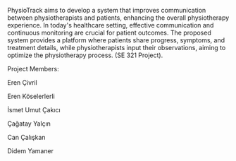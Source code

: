 PhysioTrack aims to develop a system that improves communication between physiotherapists and
patients, enhancing the overall physiotherapy experience. In today's healthcare setting, effective
communication and continuous monitoring are crucial for patient outcomes. The proposed system
provides a platform where patients share progress, symptoms, and treatment details, while
physiotherapists input their observations, aiming to optimize the physiotherapy process. (SE 321 Project).

Project Members:

Eren Çivril

Eren Köselerlerli

İsmet Umut Çakıcı

Çağatay Yalçın

Can Çalışkan

Didem Yamaner
